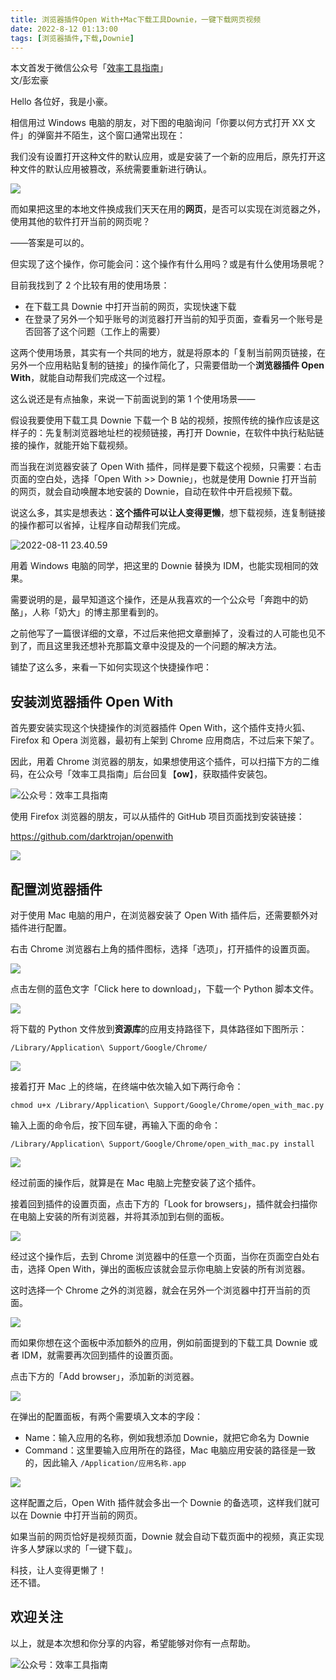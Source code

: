 ```yaml
---
title: 浏览器插件Open With+Mac下载工具Downie，一键下载网页视频                    
date: 2022-8-12 01:13:00               
tags: [浏览器插件,下载,Downie]                                                                                   
--- 
```


本文首发于微信公众号「[效率工具指南](https://mp.weixin.qq.com/s/LGbFGQvs3yYBG8GSMjQyaA)」           
文/彭宏豪     



Hello 各位好，我是小豪。   

相信用过 Windows 电脑的朋友，对下图的电脑询问「你要以何方式打开 XX 文件」的弹窗并不陌生，这个窗口通常出现在：  

我们没有设置打开这种文件的默认应用，或是安装了一个新的应用后，原先打开这种文件的默认应用被篡改，系统需要重新进行确认。    

![](https://article-picbed-1302715071.cos.ap-guangzhou.myqcloud.com/2022/08/12/16602309319698.jpg)

而如果把这里的本地文件换成我们天天在用的**网页**，是否可以实现在浏览器之外，使用其他的软件打开当前的网页呢？   

——答案是可以的。   

但实现了这个操作，你可能会问：这个操作有什么用吗？或是有什么使用场景呢？   

目前我找到了 2 个比较有用的使用场景：  

* 在下载工具 Downie 中打开当前的网页，实现快速下载      
* 在登录了另外一个知乎账号的浏览器打开当前的知乎页面，查看另一个账号是否回答了这个问题（工作上的需要）    

这两个使用场景，其实有一个共同的地方，就是将原本的「复制当前网页链接，在另外一个应用粘贴复制的链接」的操作简化了，只需要借助一个**浏览器插件 Open With**，就能自动帮我们完成这一个过程。 

这么说还是有点抽象，来说一下前面说到的第 1 个使用场景——      

假设我要使用下载工具 Downie 下载一个 B 站的视频，按照传统的操作应该是这样子的：先复制浏览器地址栏的视频链接，再打开 Downie，在软件中执行粘贴链接的操作，就能开始下载视频。  

而当我在浏览器安装了 Open With 插件，同样是要下载这个视频，只需要：右击页面的空白处，选择「Open With >> Downie」，也就是使用 Downie 打开当前的网页，就会自动唤醒本地安装的 Downie，自动在软件中开启视频下载。   

说这么多，其实是想表达：**这个插件可以让人变得更懒**，想下载视频，连复制链接的操作都可以省掉，让程序自动帮我们完成。          
 
![2022-08-11 23.40.59](https://article-picbed-1302715071.cos.ap-guangzhou.myqcloud.com/2022/08/12/20220811-234059.gif)

用着 Windows 电脑的同学，把这里的 Downie 替换为 IDM，也能实现相同的效果。   


需要说明的是，最早知道这个操作，还是从我喜欢的一个公众号「奔跑中的奶酪」，人称「奶大」的博主那里看到的。  

之前他写了一篇很详细的文章，不过后来他把文章删掉了，没看过的人可能也见不到了，而且这里我还想补充那篇文章中没提及的一个问题的解决方法。   

铺垫了这么多，来看一下如何实现这个快捷操作吧：  

## 安装浏览器插件 Open With 

首先要安装实现这个快捷操作的浏览器插件 Open With，这个插件支持火狐、Firefox 和 Opera 浏览器，最初有上架到 Chrome 应用商店，不过后来下架了。   

因此，用着 Chrome 浏览器的朋友，如果想使用这个插件，可以扫描下方的二维码，在公众号「效率工具指南」后台回复【**ow**】，获取插件安装包。     

![公众号：效率工具指南](https://article-picbed-1302715071.cos.ap-guangzhou.myqcloud.com/2021/05/28/gong-zhong-hao-wei-bu-er-wei-ma-dailogo.png)       

使用 Firefox 浏览器的朋友，可以从插件的 GitHub 项目页面找到安装链接：  

https://github.com/darktrojan/openwith    

![](https://article-picbed-1302715071.cos.ap-guangzhou.myqcloud.com/2022/08/12/16602343911689.jpg)


## 配置浏览器插件  

对于使用 Mac 电脑的用户，在浏览器安装了 Open With 插件后，还需要额外对插件进行配置。   

右击 Chrome 浏览器右上角的插件图标，选择「选项」，打开插件的设置页面。     

![](https://article-picbed-1302715071.cos.ap-guangzhou.myqcloud.com/2022/08/12/16602350192081.jpg)

点击左侧的蓝色文字「Click here to download」，下载一个 Python 脚本文件。     

![](https://article-picbed-1302715071.cos.ap-guangzhou.myqcloud.com/2022/08/12/16602352833394.jpg)

将下载的 Python 文件放到**资源库**的应用支持路径下，具体路径如下图所示：     

`/Library/Application\ Support/Google/Chrome/`     

![](https://article-picbed-1302715071.cos.ap-guangzhou.myqcloud.com/2022/08/12/16602357245967.jpg)

接着打开 Mac 上的终端，在终端中依次输入如下两行命令：   

`chmod u+x /Library/Application\ Support/Google/Chrome/open_with_mac.py`    

输入上面的命令后，按下回车键，再输入下面的命令：  

`/Library/Application\ Support/Google/Chrome/open_with_mac.py install`     


![](https://article-picbed-1302715071.cos.ap-guangzhou.myqcloud.com/2022/08/12/16602359059758.jpg)


经过前面的操作后，就算是在 Mac 电脑上完整安装了这个插件。   

接着回到插件的设置页面，点击下方的「Look for browsers」，插件就会扫描你在电脑上安装的所有浏览器，并将其添加到右侧的面板。   

![](https://article-picbed-1302715071.cos.ap-guangzhou.myqcloud.com/2022/08/12/16602362278293.jpg)

经过这个操作后，去到 Chrome 浏览器中的任意一个页面，当你在页面空白处右击，选择 Open With，弹出的面板应该就会显示你电脑上安装的所有浏览器。  

这时选择一个 Chrome 之外的浏览器，就会在另外一个浏览器中打开当前的页面。   

![](https://article-picbed-1302715071.cos.ap-guangzhou.myqcloud.com/2022/08/12/16602363955782.jpg)

而如果你想在这个面板中添加额外的应用，例如前面提到的下载工具 Downie 或者 IDM，就需要再次回到插件的设置页面。   

点击下方的「Add browser」，添加新的浏览器。   

![](https://article-picbed-1302715071.cos.ap-guangzhou.myqcloud.com/2022/08/12/16602365874491.jpg)

在弹出的配置面板，有两个需要填入文本的字段：  

* Name：输入应用的名称，例如我想添加 Downie，就把它命名为 Downie   
* Command：这里要输入应用所在的路径，Mac 电脑应用安装的路径是一致的，因此输入 `/Application/应用名称.app`    


![](https://article-picbed-1302715071.cos.ap-guangzhou.myqcloud.com/2022/08/12/16602366622826.jpg)

这样配置之后，Open With 插件就会多出一个 Downie 的备选项，这样我们就可以在 Downie 中打开当前的网页。  

如果当前的网页恰好是视频页面，Downie 就会自动下载页面中的视频，真正实现许多人梦寐以求的「一键下载」。   


科技，让人变得更懒了！   
还不错。   



## 欢迎关注     

以上，就是本次想和你分享的内容，希望能够对你有一点帮助。     

![公众号：效率工具指南](https://article-picbed-1302715071.cos.ap-guangzhou.myqcloud.com/2021/05/28/gong-zhong-hao-wei-bu-er-wei-ma-dailogo.png)         




  

 

